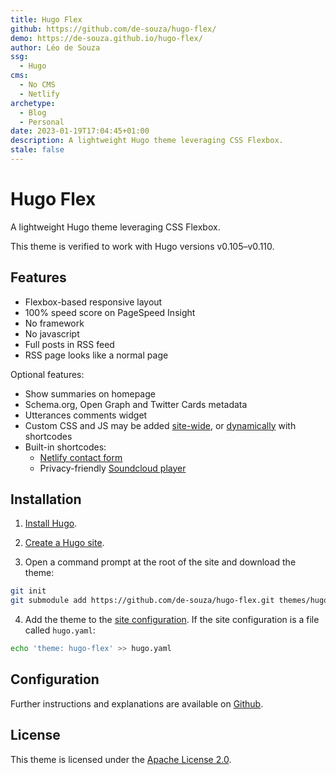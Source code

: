 ```yaml
---
title: Hugo Flex
github: https://github.com/de-souza/hugo-flex/
demo: https://de-souza.github.io/hugo-flex/
author: Léo de Souza
ssg:
  - Hugo
cms:
  - No CMS
  - Netlify
archetype:
  - Blog
  - Personal
date: 2023-01-19T17:04:45+01:00
description: A lightweight Hugo theme leveraging CSS Flexbox.
stale: false
---
```


# Hugo Flex

A lightweight Hugo theme leveraging CSS Flexbox.

This theme is verified to work with Hugo versions v0.105–v0.110.


## Features

- Flexbox-based responsive layout
- 100% speed score on PageSpeed Insight
- No framework
- No javascript
- Full posts in RSS feed
- RSS page looks like a normal page

Optional features:

- Show summaries on homepage
- Schema.org, Open Graph and Twitter Cards metadata
- Utterances comments widget
- Custom CSS and JS may be added [site-wide](https://github.com/de-souza/hugo-flex#custom-css-and-js), or [dynamically](https://github.com/de-souza/hugo-flex#dynamically-embedded) with shortcodes
- Built-in shortcodes:
  - [Netlify contact form](https://github.com/de-souza/hugo-flex#netlify-contact-form)
  - Privacy-friendly [Soundcloud player](https://github.com/de-souza/hugo-flex#soundcloud-player)


## Installation

1. [Install Hugo](https://gohugo.io/installation/).

2. [Create a Hugo site](https://gohugo.io/getting-started/directory-structure/).

3. Open a command prompt at the root of the site and download the theme:

```bash
git init
git submodule add https://github.com/de-souza/hugo-flex.git themes/hugo-flex
```

4. Add the theme to the [site configuration](https://gohugo.io/getting-started/configuration/). If the site configuration is a file called `hugo.yaml`:

```bash
echo 'theme: hugo-flex' >> hugo.yaml
```


## Configuration

Further instructions and explanations are available on [Github](https://github.com/de-souza/hugo-flex#configuration).


## License

This theme is licensed under the [Apache License 2.0](https://github.com/de-souza/hugo-flex/blob/master/LICENSE).
